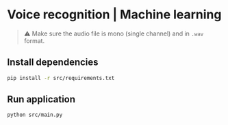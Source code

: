 # Voice recognition | Machine learning
 
> ⚠ Make sure the audio file is mono (single channel) and in `.wav` format. 

## Install dependencies

```bash
pip install -r src/requirements.txt
```

## Run application
```bash
python src/main.py
```
